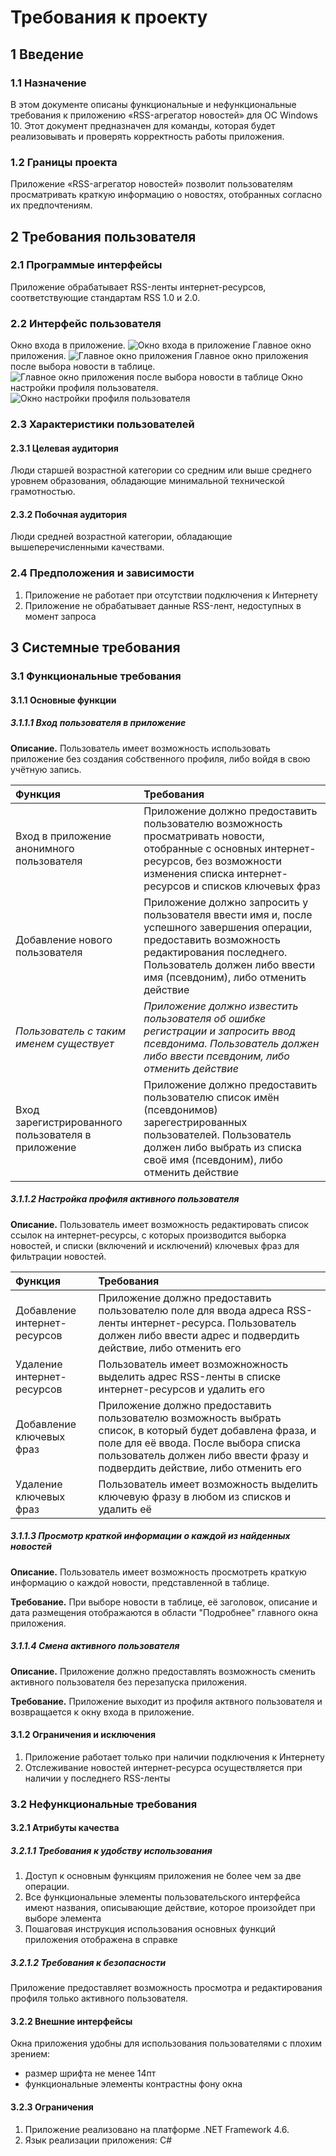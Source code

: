 # Требования к проекту
## 1 Введение
### 1.1 Назначение
В этом документе описаны функциональные и нефункциональные требования к приложению «RSS-агрегатор новостей» для ОС Windows 10. Этот документ предназначен для команды, которая будет реализовывать и проверять корректность работы приложения. 
### 1.2 Границы проекта
Приложение «RSS-агрегатор новостей» позволит пользователям просматривать краткую информацию о новостях, отобранных согласно их предпочтениям.
## 2 Требования пользователя
### 2.1 Программые интерфейсы
Приложение обрабатывает RSS-ленты интернет-ресурсов, соответствующие стандартам RSS 1.0 и 2.0. 
### 2.2 Интерфейс пользователя
Окно входа в приложение.
![Окно входа в приложение](https://github.com/LizaChehovich/TRTPO-Project/blob/master/Mockups/ApplicationLoginWindow.PNG)
Главное окно приложения.
![Главное окно приложения](https://github.com/LizaChehovich/TRTPO-Project/blob/master/Mockups/MainWindow1.PNG)
Главное окно приложения после выбора новости в таблице.
![Главное окно приложения после выбора новости в таблице](https://github.com/LizaChehovich/TRTPO-Project/blob/master/Mockups/MainWindow2.PNG)
Окно настройки профиля пользователя.
![Окно настройки профиля пользователя](https://github.com/LizaChehovich/TRTPO-Project/blob/master/Mockups/SettingUpAUserProfile.PNG)
### 2.3 Характеристики пользователей
#### 2.3.1 Целевая аудитория
Люди старшей возрастной категории со средним или выше среднего уровнем образования, обладающие минимальной технической грамотностью.
#### 2.3.2 Побочная аудитория
Люди средней возрастной категории, обладающие вышеперечисленными качествами.
### 2.4 Предположения и зависимости
1. Приложение не работает при отсутствии подключения к Интернету
2. Приложение не обрабатывает данные RSS-лент, недоступных в момент запроса
## 3 Системные требования
### 3.1 Функциональные требования
#### 3.1.1 Основные функции
##### 3.1.1.1 Вход пользователя в приложение
**Описание.** Пользователь имеет возможность использовать приложение без создания собственного профиля, либо войдя в свою учётную запись.

| Функция | Требования | 
|:---|:---|
| Вход в приложение анонимного пользователя | Приложение должно предоставить пользователю возможность просматривать новости, отобранные с основных интернет-ресурсов, <!--добавить ссылку на файл со списком интернет-ресурсов--> без возможности изменения списка интернет-ресурсов и списков ключевых фраз |
| Добавление нового пользователя | Приложение должно запросить у пользователя ввести имя и, после успешного завершения операции, предоставить возможность редактирования последнего. Пользователь должен либо ввести имя (псевдоним), либо отменить действие |
| *Пользователь с таким именем существует* | *Приложение должно известить пользователя об ошибке регистрации и запросить ввод псевдонима. Пользователь должен либо ввести псевдоним, либо отменить действие* |
| Вход зарегистрированного пользователя в приложение | Приложение должно предоставить пользователю список имён (псевдонимов) зарегестрированных пользователей. Пользователь должен либо выбрать из списка своё имя (псевдоним), либо отменить действие |

##### 3.1.1.2 Настройка профиля активного пользователя
**Описание.** Пользователь имеет возможность редактировать список ссылок на интернет-ресурсы, с которых производится выборка новостей, и списки (включений и исключений) ключевых фраз для фильтрации новостей.
 
| Функция | Требования | 
|:---|:---|
| Добавление интернет-ресурсов | Приложение должно предоставить пользователю поле для ввода адреса RSS-ленты интернет-ресурса. Пользователь должен либо ввести адрес и подвердить действие, либо отменить его |
| Удаление интернет-ресурсов | Пользователь имеет возможножность выделить адрес RSS-ленты в списке интернет-ресурсов и удалить его |
| Добавление ключевых фраз | Приложение должно предоставить пользователю возможность выбрать список, в который будет добавлена фраза, и поле для её ввода. После выбора списка пользователь должен либо ввести фразу и подвердить действие, либо отменить его |
| Удаление ключевых фраз | Пользователь имеет возможность выделить ключевую фразу в любом из списков и удалить её |
 
##### 3.1.1.3 Просмотр краткой информации о каждой из найденных новостей
**Описание.** Пользователь имеет возможность просмотреть краткую информацию о каждой новости, представленной в таблице.

**Требование.** При выборе новости в таблице, её заголовок, описание и дата размещения отображаются в области "Подробнее" главного окна приложения.

##### 3.1.1.4 Смена активного пользователя
**Описание.** Приложение должно предоставлять возможность сменить активного пользователя без перезапуска приложения.

**Требование.** Приложение выходит из профиля актвного пользователя и возвращается к окну входа в приложение.

#### 3.1.2 Ограничения и исключения
1. Приложение работает только при наличии подключения к Интернету
2. Отслеживание новостей интернет-ресурса осуществляется при наличии у последнего RSS-ленты 
### 3.2 Нефункциональные требования
#### 3.2.1 Атрибуты качества
##### 3.2.1.1 Требования к удобству использования
1. Доступ к основным функциям приложения не более чем за две операции.
2. Все функциональные элементы пользовательского интерфейса имеют названия, описывающие действие, которое произойдет при выборе элемента
3. Пошаговая инструкция использования основных функций приложения отображена в справке
##### 3.2.1.2 Требования к безопасности
Приложение предоставляет возможность просмотра и редактирования профиля только активного пользователя.
#### 3.2.2 Внешние интерфейсы
Окна приложения удобны для использования пользователями с плохим зрением:
  * размер шрифта не менее 14пт
  * функциональные элементы контрастны фону окна
#### 3.2.3 Ограничения
1. Приложение реализовано на платформе .NET Framework 4.6.
2. Язык реализации приложения: С#
